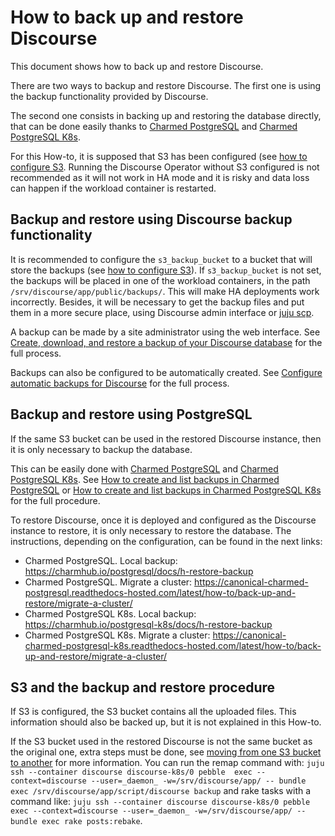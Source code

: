 # How to back up and restore Discourse

This document shows how to back up and restore Discourse.

There are two ways to backup and restore Discourse. The
first one is using the backup functionality provided by Discourse.

The second one consists in backing up and restoring the database directly,
that can be done easily thanks to [Charmed PostgreSQL](https://charmhub.io/postgresql)
and [Charmed PostgreSQL K8s](https://charmhub.io/postgresql-k8s).

For this How-to, it is supposed that S3 has been configured (see [how to configure S3](./configure-s3.md).
Running the Discourse Operator without S3 configured is not recommended as it will not work in HA mode and
it is risky and data loss can happen if the workload container is restarted.


## Backup and restore using Discourse backup functionality

It is recommended to configure the `s3_backup_bucket` to a bucket that will store the
backups (see [how to configure S3](./configure-s3.md)). If  `s3_backup_bucket` is not set,
the backups will be placed in one of the workload containers,
in the path `/srv/discourse/app/public/backups/`. This will make HA deployments work incorrectly.
Besides, it will be necessary to get the backup files and put them in a more secure place,
using Discourse admin interface or [juju scp](https://juju.is/docs/juju/juju-scp).

A backup can be made by a site administrator using the web interface. See
[Create, download, and restore a backup of your Discourse database](https://meta.discourse.org/t/create-download-and-restore-a-backup-of-your-discourse-database/122710/1)
for the full process.

Backups can also be configured to be automatically created. See [Configure automatic backups for Discourse](https://meta.discourse.org/t/configure-automatic-backups-for-discourse/14855/1) for the full process.


## Backup and restore using PostgreSQL

If the same S3 bucket can be used in the restored Discourse instance, then it is only necessary
to backup the database.

This can be easily done with [Charmed PostgreSQL](https://charmhub.io/postgresql) and [Charmed PostgreSQL K8s](https://charmhub.io/postgresql-k8s).
See [How to create and list backups in Charmed PostgreSQL](https://canonical-charmed-postgresql.readthedocs-hosted.com/latest/how-to/back-up-and-restore/create-a-backup/)
or [How to create and list backups in Charmed PostgreSQL K8s](https://canonical-charmed-postgresql-k8s.readthedocs-hosted.com/latest/how-to/back-up-and-restore/create-a-backup/) for the full procedure.

To restore Discourse, once it is deployed and configured as the Discourse instance to restore, it is only necessary
to restore the database. The instructions, depending on the configuration, can be found in the next links:
 - Charmed PostgreSQL. Local backup: https://charmhub.io/postgresql/docs/h-restore-backup
 - Charmed PostgreSQL. Migrate a cluster: https://canonical-charmed-postgresql.readthedocs-hosted.com/latest/how-to/back-up-and-restore/migrate-a-cluster/
 - Charmed PostgreSQL K8s. Local backup: https://charmhub.io/postgresql-k8s/docs/h-restore-backup
 - Charmed PostgreSQL K8s. Migrate a cluster: https://canonical-charmed-postgresql-k8s.readthedocs-hosted.com/latest/how-to/back-up-and-restore/migrate-a-cluster/

## S3 and the backup and restore procedure

If S3 is configured, the S3 bucket contains all the uploaded files. This information should also be backed up,
but it is not explained in this How-to.

If the S3 bucket used in the restored Discourse is not the same bucket as the original one, extra steps must be
done, see [moving from one S3 bucket to another](https://meta.discourse.org/t/moving-from-one-s3-bucket-to-another/184779)
for more information. You can run the remap command with: `juju ssh --container discourse discourse-k8s/0 pebble  exec --context=discourse --user=_daemon_ -w=/srv/discourse/app/ -- bundle exec /srv/discourse/app/script/discourse backup`
and rake tasks with a command like: `juju ssh --container discourse discourse-k8s/0 pebble exec --context=discourse --user=_daemon_ -w=/srv/discourse/app/ -- bundle exec rake posts:rebake`.